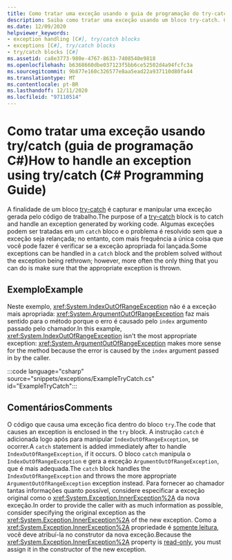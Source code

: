 ```yaml
---
title: Como tratar uma exceção usando o guia de programação do try-catch-C#
description: Saiba como tratar uma exceção usando um bloco try-catch. Consulte um exemplo de código e exiba recursos adicionais disponíveis.
ms.date: 12/09/2020
helpviewer_keywords:
- exception handling [C#], try/catch blocks
- exceptions [C#], try/catch blocks
- try/catch blocks [C#]
ms.assetid: ca8e3773-980e-4767-8633-7408540e9818
ms.openlocfilehash: b6368660dbe037123f5bb6ce52502d4a94fcfc3a
ms.sourcegitcommit: 9b877e160c326577e8aa5ead22a937110d80fa44
ms.translationtype: MT
ms.contentlocale: pt-BR
ms.lasthandoff: 12/11/2020
ms.locfileid: "97110514"
---
```

# <a name="how-to-handle-an-exception-using-trycatch-c-programming-guide"></a><span data-ttu-id="4f194-104">Como tratar uma exceção usando try/catch (guia de programação C#)</span><span class="sxs-lookup"><span data-stu-id="4f194-104">How to handle an exception using try/catch (C# Programming Guide)</span></span>

<span data-ttu-id="4f194-105">A finalidade de um bloco [try-catch](../../language-reference/keywords/try-catch.md) é capturar e manipular uma exceção gerada pelo código de trabalho.</span><span class="sxs-lookup"><span data-stu-id="4f194-105">The purpose of a [try-catch](../../language-reference/keywords/try-catch.md) block is to catch and handle an exception generated by working code.</span></span> <span data-ttu-id="4f194-106">Algumas exceções podem ser tratadas em um `catch` bloco e o problema é resolvido sem que a exceção seja relançada; no entanto, com mais frequência a única coisa que você pode fazer é verificar se a exceção apropriada foi lançada.</span><span class="sxs-lookup"><span data-stu-id="4f194-106">Some exceptions can be handled in a `catch` block and the problem solved without the exception being rethrown; however, more often the only thing that you can do is make sure that the appropriate exception is thrown.</span></span>

## <a name="example"></a><span data-ttu-id="4f194-107">Exemplo</span><span class="sxs-lookup"><span data-stu-id="4f194-107">Example</span></span>

<span data-ttu-id="4f194-108">Neste exemplo, <xref:System.IndexOutOfRangeException> não é a exceção mais apropriada: <xref:System.ArgumentOutOfRangeException> faz mais sentido para o método porque o erro é causado pelo `index` argumento passado pelo chamador.</span><span class="sxs-lookup"><span data-stu-id="4f194-108">In this example, <xref:System.IndexOutOfRangeException> isn't the most appropriate exception: <xref:System.ArgumentOutOfRangeException> makes more sense for the method because the error is caused by the `index` argument passed in by the caller.</span></span>

:::code language="csharp" source="snippets/exceptions/ExampleTryCatch.cs" id="ExampleTryCatch":::

## <a name="comments"></a><span data-ttu-id="4f194-109">Comentários</span><span class="sxs-lookup"><span data-stu-id="4f194-109">Comments</span></span>

<span data-ttu-id="4f194-110">O código que causa uma exceção fica dentro do bloco `try`.</span><span class="sxs-lookup"><span data-stu-id="4f194-110">The code that causes an exception is enclosed in the `try` block.</span></span> <span data-ttu-id="4f194-111">A instrução `catch` é adicionada logo após para manipular `IndexOutOfRangeException`, se ocorrer.</span><span class="sxs-lookup"><span data-stu-id="4f194-111">A `catch` statement is added immediately after to handle `IndexOutOfRangeException`, if it occurs.</span></span> <span data-ttu-id="4f194-112">O bloco `catch` manipula o `IndexOutOfRangeException` e gera a exceção `ArgumentOutOfRangeException`, que é mais adequada.</span><span class="sxs-lookup"><span data-stu-id="4f194-112">The `catch` block handles the `IndexOutOfRangeException` and throws the more appropriate `ArgumentOutOfRangeException` exception instead.</span></span> <span data-ttu-id="4f194-113">Para fornecer ao chamador tantas informações quanto possível, considere especificar a exceção original como o <xref:System.Exception.InnerException%2A> da nova exceção.</span><span class="sxs-lookup"><span data-stu-id="4f194-113">In order to provide the caller with as much information as possible, consider specifying the original exception as the <xref:System.Exception.InnerException%2A> of the new exception.</span></span> <span data-ttu-id="4f194-114">Como a <xref:System.Exception.InnerException%2A> propriedade é [somente leitura](../../properties.md#read-only), você deve atribuí-la no construtor da nova exceção.</span><span class="sxs-lookup"><span data-stu-id="4f194-114">Because the <xref:System.Exception.InnerException%2A> property is [read-only](../../properties.md#read-only), you must assign it in the constructor of the new exception.</span></span>
